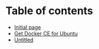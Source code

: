 # Table of contents

* [Initial page](README.md)
* [Get Docker CE for Ubuntu](get-docker-ce-for-ubuntu.md)
* [Untitled](untitled-1.md)

